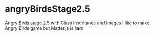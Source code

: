 # angryBirdsStage2.5
Angry Birds stage 2.5 with Class Inheritance and Images
I like to make Angry Birds game but Matter.js is hard

